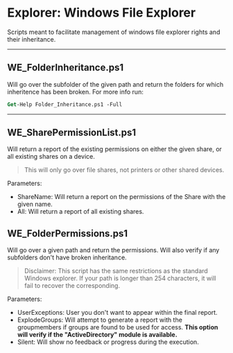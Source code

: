 # Explorer: Windows File Explorer
Scripts meant to facilitate management of windows file explorer rights and their inheritance.

---

## WE_FolderInheritance.ps1
Will go over the subfolder of the given path and return the folders for which inheritence has been broken.
For more info run:
```ps
Get-Help Folder_Inheritance.ps1 -Full
```

---

## WE_SharePermissionList.ps1
Will return a report of the existing permissions on either the given share, or all existing shares on a device.

> This will only go over file shares, not printers or other shared devices.

Parameters:
- ShareName: Will return a report on the permissions of the Share with the given name.
- All: Will return a report of all existing shares.

## WE_FolderPermissions.ps1
Will go over a given path and return the permissions. Will also verify if any subfolders don't have broken inheritance.

> Disclaimer:
> This script has the same restrictions as the standard Windows explorer. If your path is longer than 254 characters, it will fail to recover the corresponding.

Parameters:
- UserExceptions: User you don't want to appear within the final report.
- ExplodeGroups: Will attempt to generate a report with the groupmembers if groups are found to be used for access. **This option will verify if the "ActiveDirectory" module is available.**
- Silent: Will show no feedback or progress during the execution.
